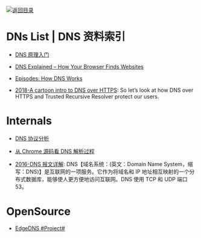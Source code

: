 [![返回目录](https://user-images.githubusercontent.com/5803001/38079637-ff0abcf0-3371-11e8-9b76-ad651620afc7.jpg)](https://github.com/wx-chevalier/Awesome-Lists)

# DNs List | DNS 资料索引

- [DNS 原理入门](http://www.ruanyifeng.com/blog/2016/06/dns.html)

- [DNS Explained – How Your Browser Finds Websites](https://scotch.io/tutorials/dns-explained-how-your-browser-finds-websites)

- [Episodes: How DNS Works](https://howdns.works/episodes/)

- [2018-A cartoon intro to DNS over HTTPS](https://parg.co/mb7): So let’s look at how DNS over HTTPS and Trusted Recursive Resolver protect our users.

# Internals

- [DNS 协议分析](http://blog.cyeam.com/network/2015/01/29/dns)

- [从 Chrome 源码看 DNS 解析过程](https://mp.weixin.qq.com/s/K7rdF82yi-yGk5-aN9Se8A)

- [2016-DNS 报文详解](https://parg.co/U8z): DNS【域名系统：(英文：Domain Name System，缩写：DNS)】是互联网的一项服务。它作为将域名和 IP 地址相互映射的一个分布式数据库，能够使人更方便地访问互联网。DNS 使用 TCP 和 UDP 端口 53。

# OpenSource

- [EdgeDNS #Project#](https://github.com/jedisct1/edgedns)
